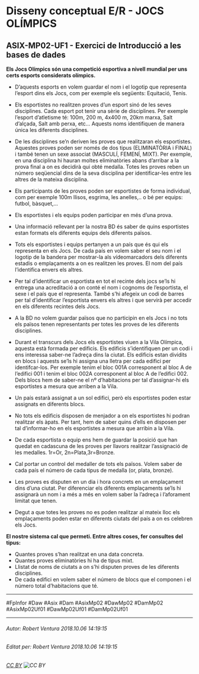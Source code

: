 # Disseny conceptual E/R - JOCS OLÍMPICS
## ASIX-MP02-UF1 - Exercici de Introducció a les bases de dades
**Els Jocs Olímpics són una competició esportiva a nivell mundial per uns certs esports considerats olímpics.** 

* D’aquests esports en volem guardar el nom i el logotip que representa l’esport dins els Jocs, com per exemple els següents: Equitació, Tenis.

* Els esportistes no realitzen proves d’un esport sinó de les seves disciplines. Cada esport pot tenir una sèrie de disciplines. Per exemple l’esport d’atletisme té: 100m, 200 m, 4x400 m, 20km marxa, Salt d’alçada, Salt amb perxa, etc... Aquests noms identifiquen de manera única les diferents disciplines.

* De les disciplines se’n deriven les proves que realitzaran els esportistes. Aquestes proves poden ser només de dos tipus (ELIMINATÒRIA i FINAL) i també tenen un sexe associat (MASCULÍ, FEMENÍ, MIXT). Per exemple, en una disciplina hi hauran moltes eliminatòries abans d’arribar a la prova final a on es decidirà qui obté medalla. Totes les proves reben un número seqüencial dins de la seva disciplina per identificar-les entre les altres de la mateixa disciplina.

* Els participants de les proves poden ser esportistes de forma individual, com per exemple 100m llisos, esgrima, les anelles,.. o bé per equips: futbol, bàsquet,...

* Els esportistes i els equips poden participar en més d’una prova.

* Una informació rellevant per la nostra BD és saber de quins esportistes estan formats els diferents equips dels diferents països.

* Tots els esportistes i equips pertanyen a un país que és qui els representa en els Jocs. De cada país en volem saber el seu nom i el logotip de la bandera per mostrar-la als vídeomarcadors dels diferents estadis o emplaçaments a on es realitzen les proves. El nom del país l’identifica envers els altres.

* Per tal d’identificar un esportista en tot el recinte dels jocs se’ls hi entrega una acreditació a on conté el nom i cognoms de l’esportista, el sexe i el país que el representa. També s’hi afegeix un codi de barres per tal d’identificar l’esportista envers els altres i que servirà per accedir en els diferents recintes dels Jocs.

* A la BD no volem guardar països que no participin en els Jocs i  no tots els països tenen representants per totes les proves de les diferents disciplines.

* Durant el transcurs dels Jocs els esportistes viuen a la Vila Olímpica, aquesta  està formada per edificis. Els edificis s’identifiquen per un codi i ens interessa saber-ne l’adreça dins la ciutat. Els edificis estan dividits en blocs i aquests se’ls hi assigna una lletra per cada edifici per identifcar-los. Per exemple tenim el bloc 001A corresponent al bloc A de l’edifici 001 i tenim el bloc 002A corresponent al bloc A de l’edifici 002.
Dels blocs hem de saber-ne el nº d’habitacions per tal d’assignar-hi els esportistes a mesura que arriben a la Vila.

* Un país estarà assignat a un sol edifici, però els esportistes poden estar assignats en diferents blocs.

* No tots els edificis disposen de menjador a on els esportistes hi podran realitzar els àpats. Per tant, hem de saber quins d’ells en disposen per tal d’informar-ho en els esportistes a mesura que arribin a la Vila.

* De cada esportista o equip ens hem de guardar la posició que han quedat en cadascuna de les proves per llavors realitzar l’assignació de les medalles. 1r=Or, 2n=Plata,3r=Bronze.

* Cal portar un control del medaller de tots els països. Volem saber de cada país el número de cada tipus de medalla (or, plata, bronze).

* Les proves es disputen en un dia i hora concrets en un emplaçament dins d’una ciutat. Per diferenciar els diferents emplaçaments se’ls hi assignarà un nom i a més a més en volem saber la l’adreça i l’aforament limitat que tenen.

* Degut a que totes les proves no es poden realitzar al mateix lloc els emplaçaments poden estar en diferents ciutats del país a on es celebren els Jocs. 

**El nostre sistema cal que permeti. Entre altres coses, fer consultes del tipus:**

* Quantes proves s’han realitzat en una data concreta.
* Quantes proves eliminatòries hi ha de tipus mixt.
* Llistat de noms de ciutats a on s’hi disputen proves de les diferents disciplines.
* De cada edifici en volem saber el número de blocs que el componen i el número total d’habitacions que té.

---

#FpInfor #Daw #Asix #Dam #AsixMp02 #DawMp02 #DamMp02 #AsixMp02Uf01 #DawMp02Uf01 #DamMp02Uf01

---

###### Autor: Robert Ventura 2018.10.06 14:19:15
###### Editat per: Robert Ventura 2018.10.06 14:19:15
###### [CC BY](https://creativecommons.org/licenses/by/4.0/) ![CC BY](https://licensebuttons.net/l/by/3.0/80x15.png)
